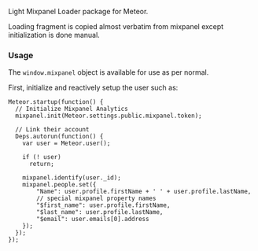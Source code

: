 Light Mixpanel Loader package for Meteor.

Loading fragment is copied almost verbatim from mixpanel except initialization is done manual.

### Usage

The `window.mixpanel` object is available for use as per normal.

First, initialize and reactively setup the user such as:

```
Meteor.startup(function() {
  // Initialize Mixpanel Analytics
  mixpanel.init(Meteor.settings.public.mixpanel.token);

  // Link their account
  Deps.autorun(function() {
    var user = Meteor.user();

    if (! user)
      return;

    mixpanel.identify(user._id);
    mixpanel.people.set({
        "Name": user.profile.firstName + ' ' + user.profile.lastName,
        // special mixpanel property names
        "$first_name": user.profile.firstName,
        "$last_name": user.profile.lastName,
        "$email": user.emails[0].address
    });
  });
});
```

